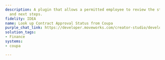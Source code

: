 ```yaml
---
description: A plugin that allows a permitted employee to review the status of a contract
  and next steps.
fidelity: IDEA
name: Look up Contract Approval Status from Coupa
purple_chat_link: https://developer.moveworks.com/creator-studio/developer-tools/purple-chat-builder/?workspace=%7B%22title%22%3A%22My+Workspace%22%2C%22botSettings%22%3A%7B%22name%22%3A%22%22%2C%22imageUrl%22%3A%22%22%7D%2C%22mocks%22%3A%5B%7B%22id%22%3A805%2C%22title%22%3A%22New+Mock%22%2C%22transcript%22%3A%7B%22messages%22%3A%5B%7B%22from%22%3A%22USER%22%2C%22text%22%3A%22Can+you+show+me+the+status+and+reviewers+for+the+CloudCollab+software+contract%3F%22%7D%2C%7B%22from%22%3A%22BOT%22%2C%22text%22%3A%22%3Cp%3ELooking+up+the+CloudCollab+software+contract+in+Coupa+for+you%2C+please+hold+on.%3Cbr%3E%3C%2Fp%3E%22%7D%2C%7B%22from%22%3A%22BOT%22%2C%22text%22%3A%22%3Cp%3ECloudCollab+Software+Contract%3Cbr%3EVersion%3A+2.1%3Cbr%3EReviewed+By%3A+Alice+B.%2C+Bob+C.%3Cbr%3EStatus%3A+Awaiting+Final+Approval%3Cbr%3E%3C%2Fp%3E%22%2C%22cards%22%3A%5B%7B%22buttons%22%3A%5B%7B%22style%22%3A%22PRIMARY%22%2C%22text%22%3A%22View+Contract%22%2C%22link%22%3A%22https%3A%2F%2Fcoupa.com%2Fcontracts%2FCloudCollab%22%7D%5D%7D%5D%7D%5D%2C%22settings%22%3A%7B%22colorStyle%22%3A%22LIGHT%22%2C%22startTime%22%3A%2211%3A43%2BAM%22%2C%22defaultPerson%22%3A%22GWEN%22%2C%22editable%22%3Atrue%2C%22botName%22%3A%22%22%2C%22botImageUrl%22%3A%22%22%7D%7D%7D%5D%7D
solution_tags:
- Finance
systems:
- coupa

---
```

